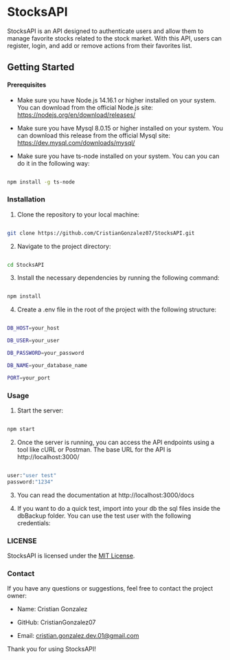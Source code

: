 
# StocksAPI

  

StocksAPI is an API designed to authenticate users and allow them to manage favorite stocks related to the stock market. With this API, users can register, login, and add or remove actions from their favorites list.

  

## Getting Started

  
  

#### Prerequisites

* Make sure you have Node.js 14.16.1 or higher installed on your system. You can download from the official Node.js site: https://nodejs.org/en/download/releases/

  

* Make sure you have Mysql 8.0.15 or higher installed on your system. You can download this release from the official Mysql site: https://dev.mysql.com/downloads/mysql/

  

* Make sure you have ts-node installed on your system. You can you can do it in the following way:

  

```bash

npm install -g ts-node

```

### Installation

  

1. Clone the repository to your local machine:

```bash

git clone https://github.com/CristianGonzalez07/StocksAPI.git

```

2. Navigate to the project directory:

```bash

cd StocksAPI

```

3. Install the necessary dependencies by running the following command:

```bash

npm install

```

4. Create a .env file in the root of the project with the following structure:

```bash

DB_HOST=your_host

DB_USER=your_user

DB_PASSWORD=your_password

DB_NAME=your_database_name

PORT=your_port

```

### Usage

  

1. Start the server:

```bash

npm start

```

2. Once the server is running, you can access the API endpoints using a tool like cURL or Postman. The base URL for the API is http://localhost:3000/
```bash

user:"user test"
password:"1234"

```
  

3. You can read the documentation at http://localhost:3000/docs

4. If you want to do a quick test, import into your db the sql files inside the dbBackup folder. You can use the test user with the following credentials:
  

### LICENSE

  

StocksAPI is licensed under the [MIT License](https://mit-license.org/).

  

### Contact

  

If you have any questions or suggestions, feel free to contact the project owner:

  

* Name: Cristian Gonzalez

* GitHub: CristianGonzalez07

* Email: cristian.gonzalez.dev.01@gmail.com

  

Thank you for using StocksAPI!